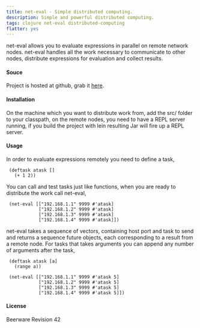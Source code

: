 ```yaml
---
title: net-eval - Simple distributed computing.
description: Simple and powerful distributed computing.
tags: clojure net-eval distributed-computing
flatter: yes
---
```


net-eval allows you to evaluate expressions in parallel on remote
network nodes. net-eval handles all the work necessary to communicate to
other nodes, distribute expressions for evaluation and collect results.

#### Souce

Project is hosted at github, grab it
[here](http://github.com/nakkaya/net-eval).

#### Installation

On the machine which you want to distribute work from, add the src/ folder to
your classpath, on the remote nodes, you need to have a REPL server
running, if you build the project with lein resulting Jar will fire up a
REPL server.

#### Usage

In order to evaluate expressions remotely you need to define a
task,

     (deftask atask [] 
       (+ 1 2))

You can call and test tasks just like functions, when you are ready to
distribute the work call net-eval,

     (net-eval [["192.168.1.1" 9999 #'atask]
                ["192.168.1.2" 9999 #'atask]
                ["192.168.1.3" 9999 #'atask]
                ["192.168.1.4" 9999 #'atask]])

net-eval takes a sequence of vectors, containing host port and task to
send and returns a sequence future objects, each corresponding to a
result from a remote node. For tasks that takes arguments you can append
any number of arguments after the task,

     (deftask atask [a] 
       (range a))

     (net-eval [["192.168.1.1" 9999 #'atask 5]
                ["192.168.1.2" 9999 #'atask 5]
                ["192.168.1.3" 9999 #'atask 5]
                ["192.168.1.4" 9999 #'atask 5]])

#### License

Beerware Revision 42
